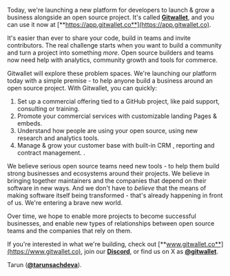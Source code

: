 Today, we're launching a new platform for developers to launch & grow a business alongside an open source project. It's called [**Gitwallet**](https://www.gitwallet.co), and you can use it now at [**https://app.gitwallet.co**](https://app.gitwallet.co).

It's easier than ever to share your code, build in teams and invite contributors. The real challenge starts when you want to build a community and turn a project into something *more*. Open source builders and teams now need help with analytics, community growth and tools for commerce.

Gitwallet will explore these problem spaces. We're launching our platform today with a simple premise - to help anyone build a business around an open source project. With Gitwallet, you can quickly:

1.  Set up a commercial offering tied to a GitHub project, like paid support, consulting or training.
2.  Promote your commercial services with customizable landing Pages & embeds.
3.  Understand how people are using your open source, using new research and analytics tools.
4.  Manage & grow your customer base with built-in CRM , reporting and contract management. .

We believe serious open source teams need new tools - to help them build strong businesses and ecosystems around their projects. We believe in bringing together maintainers and the companies that depend on their software in new ways. And we don't have to *believe* that the means of making software itself being transformed - that's already happening in front of us. We're entering a brave new world.

Over time, we hope to enable more projects to become successful businesses, and enable new types of relationships between open source teams and the companies that rely on them.

If you're interested in what we're building, check out [**www.gitwallet.co**](https://www.gitwallet.co), join our [**Discord**](https://discord.gg/ZdSpS4BuGd), or find us on X as [**@gitwallet**](https://x.com/gitwallet).

Tarun ([**@tarunsachdeva**](https://x.com/tarunsachdeva)).
